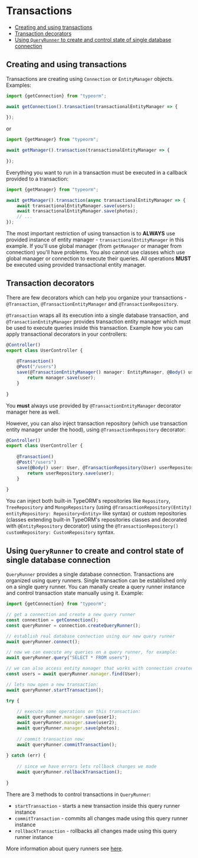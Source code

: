 # Transactions

* [Creating and using transactions](#creating-and-using-transactions)
* [Transaction decorators](#transaction-decorators)
* [Using `QueryRunner` to create and control state of single database connection](#using-queryrunner-to-create-and-control-state-of-single-database-connection)

## Creating and using transactions

Transactions are creating using `Connection` or `EntityManager` objects. 
Examples:

```typescript
import {getConnection} from "typeorm";

await getConnection().transaction(transactionalEntityManager => {
    
});
```

or 

```typescript
import {getManager} from "typeorm";

await getManager().transaction(transactionalEntityManager => {
    
});
```

Everything you want to run in a transaction must be executed in a callback provided to a transaction:

```typescript
import {getManager} from "typeorm";

await getManager().transaction(async transactionalEntityManager => {
    await transactionalEntityManager.save(users);
    await transactionalEntityManager.save(photos);
    // ...
});
```

The most important restriction of using transaction is to **ALWAYS** use provided instance of entity manager - 
`transactionalEntityManager` in this example.
If you'll use global manager (from `getManager` or manager from connection) you'll have problems.
You also cannot use classes which use global manager or connection to execute their queries.
All operations **MUST** be executed using provided transactional entity manager.

## Transaction decorators

There are few decorators which can help you organize your transactions - 
`@Transaction`, `@TransactionEntityManager` and `@TransactionRepository`.

`@Transaction` wraps all its execution into a single database transaction,
and `@TransactionEntityManager` provides transaction entity manager which must be used to execute queries inside this transaction.
Example how you can apply transactional decorators in your controllers:

```typescript
@Controller()
export class UserController {
    
    @Transaction()
    @Post("/users")
    save(@TransactionEntityManager() manager: EntityManager, @Body() user: User) {
        return manager.save(user);
    }
    
}
```

You **must** always use provided by `@TransactionEntityManager` decorator manager here as well.

However, you can also inject transaction repository (which use transaction entity manager under the hood), 
using `@TransactionRepository` decorator:

```typescript
@Controller()
export class UserController {
    
    @Transaction()
    @Post("/users")
    save(@Body() user: User, @TransactionRepository(User) userRepository: Repository<User>) {
        return userRepository.save(user);
    }
    
}
``` 

You can inject both built-in TypeORM's repositories like `Repository`, `TreeRepository` and `MongoRepository` 
(using `@TransactionRepository(Entity) entityRepository: Repository<Entity>` like syntax) 
or custom repositories (classes extending built-in TypeORM's repositories classes and decorated with `@EntityRepository` decorator) 
using the `@TransactionRepository() customRepository: CustomRepository` syntax.

## Using `QueryRunner` to create and control state of single database connection

`QueryRunner` provides a single database connection.
Transactions are organized using query runners. 
Single transaction can be established only on a single query runner.
You can manally create a query runner instance and control transaction state manually using it.
Example:

```typescript
import {getConnection} from "typeorm";

// get a connection and create a new query runner
const connection = getConnection();
const queryRunner = connection.createQueryRunner();

// establish real database connection using our new query runner
await queryRunner.connect();

// now we can execute any queries on a query runner, for example:
await queryRunner.query("SELECT * FROM users");

// we can also access entity manager that works with connection created by a query runner:
const users = await queryRunner.manager.find(User);

// lets now open a new transaction:
await queryRunner.startTransaction();

try {
    
    // execute some operations on this transaction:
    await queryRunner.manager.save(user1);
    await queryRunner.manager.save(user2);
    await queryRunner.manager.save(photos);
    
    // commit transaction now:
    await queryRunner.commitTransaction();
    
} catch (err) {
    
    // since we have errors lets rollback changes we made
    await queryRunner.rollbackTransaction();
    
}
```

There are 3 methods to control transactions in `QueryRunner`:


* `startTransaction` - starts a new transaction inside this query runner instance
* `commitTransaction` - commits all changes made using this query runner instance
* `rollbackTransaction` - rollbacks all changes made using this query runner instance

More information about query runners see [here](./query-runner.md).